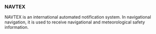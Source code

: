 ### NAVTEX
NAVTEX is an international automated notification system. In navigational navigation, it is used to receive navigational and meteorological safety information.
